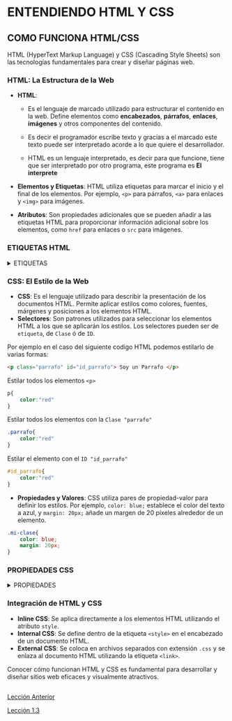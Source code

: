
# ENTENDIENDO HTML Y CSS

## COMO FUNCIONA HTML/CSS
HTML (HyperText Markup Language) y CSS (Cascading Style Sheets) son las tecnologías fundamentales para crear y diseñar páginas web.

### HTML: La Estructura de la Web
- **HTML**: 
    - Es el lenguaje de marcado utilizado para estructurar el contenido en la web. Define elementos como **encabezados**, **párrafos**, **enlaces**, **imágenes** y otros componentes del contenido.
    - Es decir el programador escribe texto y gracias a el marcado este texto puede ser interpretado acorde a lo que quiere el desarrollador.

    - HTML es un lenguaje interpretado, es decir para que funcione, tiene que ser interpretado por otro programa, este programa es **El interprete**

- **Elementos y Etiquetas**: HTML utiliza etiquetas para marcar el inicio y el final de los elementos. Por ejemplo, `<p>` para párrafos, `<a>` para enlaces y `<img>` para imágenes.

- **Atributos**: Son propiedades adicionales que se pueden añadir a las etiquetas HTML para proporcionar información adicional sobre los elementos, como `href` para enlaces o `src` para imágenes.

### ETIQUETAS HTML

<details>
<summary>ETIQUETAS </summary>

| Etiqueta | Funcionalidad |
|----------|---------------|
| `<a>`    | Define un hipervínculo. |
| `<p>`    | Define un párrafo. |
| `<div>`  | Define una sección o un contenedor en un documento. |
| `<span>` | Define una sección en línea dentro de un documento. |
| `<h1>` to `<h6>` | Define encabezados de nivel 1 a 6. |
| `<img>`  | Define una imagen. |
| `<ul>`   | Define una lista desordenada. |
| `<ol>`   | Define una lista ordenada. |
| `<li>`   | Define un elemento de lista. |
| `<table>`| Define una tabla. |
| `<tr>`   | Define una fila en una tabla. |
| `<td>`   | Define una celda en una tabla. |
| `<th>`   | Define una celda de encabezado en una tabla. |
| `<form>` | Define un formulario HTML para la entrada del usuario. |
| `<input>`| Define un control de entrada. |
| `<button>` | Define un botón clicable. |
| `<label>` | Define una etiqueta para un control de formulario. |
| `<select>` | Define un cuadro de lista desplegable. |
| `<option>` | Define una opción en un cuadro de lista desplegable. |
| `<textarea>` | Define un área de texto de varias líneas. |
| `<link>` | Define la relación entre un documento y un recurso externo (usualmente utilizado para enlaces a hojas de estilo). |
| `<meta>` | Define metadatos sobre un documento HTML. |
| `<script>` | Define un script de cliente. |
| `<style>` | Define información de estilo para un documento. |
| `<header>` | Define un encabezado para un documento o sección. |
| `<footer>` | Define un pie de página para un documento o sección. |
| `<nav>` | Define un conjunto de enlaces de navegación. |
| `<article>` | Define contenido autónomo en un documento. |
| `<section>` | Define una sección en un documento. |
| `<aside>` | Define contenido adicional que está al margen del contenido principal. |
| `<figure>` | Define contenido ilustrativo como imágenes, diagramas, etc. |
| `<figcaption>` | Define un pie de foto para el elemento `<figure>`. |
| `<audio>` | Define contenido de audio. |
| `<video>` | Define contenido de video. |
| `<source>` | Define múltiples recursos multimedia para elementos `<audio>` y `<video>`. |

</details>

### CSS: El Estilo de la Web
- **CSS**: Es el lenguaje utilizado para describir la presentación de los documentos HTML. Permite aplicar estilos como colores, fuentes, márgenes y posiciones a los elementos HTML.
- **Selectores**: Son patrones utilizados para seleccionar los elementos HTML a los que se aplicarán los estilos. Los selectores pueden ser de ``etiqueta``, de ``Clase`` ó de ``ID``. 

Por ejemplo en el caso del siguiente codigo HTML podemos estilarlo de varias formas:

```HTML
<p class="parrafo" id="id_parrafo"> Soy un Parrafo </p>
```
Estilar todos los elementos ``<p>``
```CSS
p{
    color:"red"
}
```
Estilar todos los elementos con la ``Clase "parrafo"``
```CSS
.parrafo{
    color:"red"
}
```
Estilar el elemento con el ``ID "id_parrafo"``
```CSS
#id_parrafo{
    color:"red"
}
```

- **Propiedades y Valores**: CSS utiliza pares de propiedad-valor para definir los estilos. Por ejemplo, `color: blue;` establece el color del texto a azul, y `margin: 20px;` añade un margen de 20 píxeles alrededor de un elemento.

```css
.mi-clase{
    color: blue; 
    margin: 20px;
}
```

### PROPIEDADES CSS

<details>
<summary>PROPIEDADES </summary>

| Propiedad     | Funcionalidad                                                                         |
|---------------|---------------------------------------------------------------------------------------|
| `color`       | Establece el color del texto.                                                         |
| `background-color` | Establece el color de fondo de un elemento.                                      |
| `width`       | Establece el ancho de un elemento.                                                    |
| `height`      | Establece la altura de un elemento.                                                   |
| `margin`      | Establece el margen exterior de un elemento.                                          |
| `padding`     | Establece el relleno interior de un elemento.                                         |
| `border`      | Establece las propiedades del borde de un elemento.                                   |
| `font-size`   | Establece el tamaño de la fuente del texto.                                           |
| `font-family` | Establece la familia de fuentes del texto.                                            |
| `text-align`  | Establece la alineación del texto.                                                    |
| `display`     | Establece el tipo de caja de un elemento (block, inline, inline-block, none, etc.).   |
| `position`    | Establece el tipo de posicionamiento de un elemento (static, relative, absolute, fixed). |
| `top`         | Establece la posición superior de un elemento posicionado.                            |
| `bottom`      | Establece la posición inferior de un elemento posicionado.                            |
| `left`        | Establece la posición izquierda de un elemento posicionado.                           |
| `right`       | Establece la posición derecha de un elemento posicionado.                             |
| `z-index`     | Establece el orden z de un elemento posicionado.                                      |
| `overflow`    | Establece cómo manejar el contenido desbordante (visible, hidden, scroll, auto).      |
| `opacity`     | Establece la opacidad de un elemento.                                                 |
| `transition`  | Establece los efectos de transición entre dos estados de un elemento.                 |
| `transform`   | Aplica una transformación 2D o 3D a un elemento.                                      |
| `flex`        | Establece las propiedades de flexibilidad para los elementos flexibles.               |
| `grid`        | Establece las propiedades de diseño de cuadrícula para los elementos de la cuadrícula.|
| `align-items` | Establece la alineación de los elementos flexibles a lo largo del eje transversal.    |
| `justify-content` | Establece la alineación de los elementos flexibles a lo largo del eje principal.  |
| `background-image` | Establece una imagen de fondo para un elemento. 

</details>

### Integración de HTML y CSS
- **Inline CSS**: Se aplica directamente a los elementos HTML utilizando el atributo `style`.
- **Internal CSS**: Se define dentro de la etiqueta `<style>` en el encabezado de un documento HTML.
- **External CSS**: Se coloca en archivos separados con extensión `.css` y se enlaza al documento HTML utilizando la etiqueta `<link>`.

Conocer cómo funcionan HTML y CSS es fundamental para desarrollar y diseñar sitios web eficaces y visualmente atractivos.

##

[Lección Anterior](1-entendiendo-la-web.md)  

[Lección 1.3](3-editor-codigo.md)  